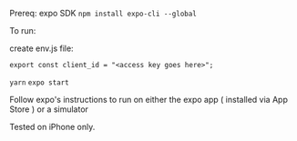 Prereq: expo SDK
`npm install expo-cli --global`


To run:

create env.js file:

```
export const client_id = "<access key goes here>";
```

`yarn`
`expo start`

Follow expo's instructions to run on either the expo app ( installed via App Store ) or a simulator

Tested on iPhone only.